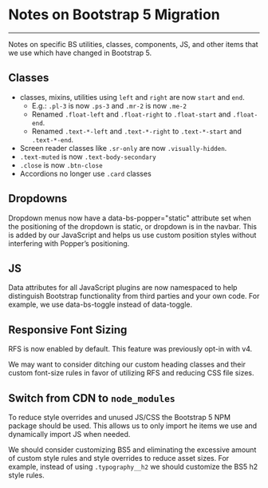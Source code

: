 # Notes on Bootstrap 5 Migration

-----

Notes on specific BS utilities, classes, components, JS, and other items that we use which have changed in Bootstrap 5.

## Classes

* classes, mixins, utilities using `left` and `right` are now `start` and `end`.
  * E.g.: `.pl-3` is now `.ps-3` and `.mr-2` is now `.me-2`
  * Renamed `.float-left` and `.float-right` to `.float-start` and `.float-end`.
  * Renamed `.text-*-left` and `.text-*-right` to `.text-*-start` and `.text-*-end`.
* Screen reader classes like `.sr-only` are now `.visually-hidden`.
* `.text-muted` is now `.text-body-secondary`
* `.close` is now `.btn-close`
* Accordions no longer use `.card` classes

## Dropdowns

Dropdown menus now have a data-bs-popper="static" attribute set when the positioning of the dropdown is static, or dropdown is in the navbar. This is added by our JavaScript and helps us use custom position styles without interfering with Popper’s positioning.

## JS

Data attributes for all JavaScript plugins are now namespaced to help distinguish Bootstrap functionality from third parties and your own code. For example, we use data-bs-toggle instead of data-toggle.

## Responsive Font Sizing

RFS is now enabled by default. This feature was previously opt-in with v4.

We may want to consider ditching our custom heading classes and their custom font-size rules
in favor of utilizing RFS and reducing CSS file sizes.

## Switch from CDN to `node_modules`

To reduce style overrides and unused JS/CSS the Bootstrap 5 NPM package should be used.
This allows us to only import he items we use and dynamically import JS when needed.

We should consider customizing BS5 and eliminating the excessive amount of custom style rules
and style overrides to reduce asset sizes.
For example, instead of using `.typography__h2` we should customize the BS5 h2 style rules.
